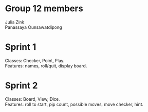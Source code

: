 # Group 12 members
Julia Zink  
Panassaya Ounsawatdipong  

# Sprint 1

Classes: Checker, Point, Play.   
Features: names, roll/quit, display board.  

# Sprint 2

Classes: Board, View, Dice.  
Features: roll to start, pip count, possible moves, move checker, hint. 
